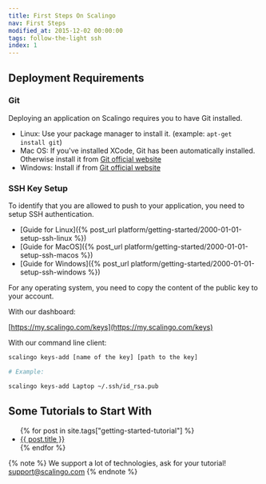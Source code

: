 ```yaml
---
title: First Steps On Scalingo
nav: First Steps
modified_at: 2015-12-02 00:00:00
tags: follow-the-light ssh
index: 1
---
```


## Deployment Requirements

### Git

Deploying an application on Scalingo requires you to have Git installed.

* Linux: Use your package manager to install it. (example: `apt-get install git`)
* Mac OS: If you've installed XCode, Git has been automatically installed. Otherwise
  install it from [Git official website](http://git-scm.com/download/mac)
* Windows: Install if from [Git official website](http://git-scm.com/download/windows)

### SSH Key Setup

To identify that you are allowed to push to your application, you need to setup SSH
authentication.

* [Guide for Linux]({% post_url platform/getting-started/2000-01-01-setup-ssh-linux %})
* [Guide for MacOS]({% post_url platform/getting-started/2000-01-01-setup-ssh-macos %})
* [Guide for Windows]({% post_url platform/getting-started/2000-01-01-setup-ssh-windows %})

For any operating system, you need to copy the content of the public key to your account.

With our dashboard:

[https://my.scalingo.com/keys](https://my.scalingo.com/keys)

With our command line client:

```bash
scalingo keys-add [name of the key] [path to the key]

# Example:

scalingo keys-add Laptop ~/.ssh/id_rsa.pub
```

## Some Tutorials to Start With

<ul class="list-unstyled">
  {% for post in site.tags["getting-started-tutorial"] %}
  <li><a href="{{ post.url }}">{{ post.title }}</a></li>
  {% endfor %}
</ul>

{% note %}
  We support a lot of technologies, ask for your tutorial!
  <a href="mailto:support@scalingo.com">support@scalingo.com</a>
{% endnote %}
